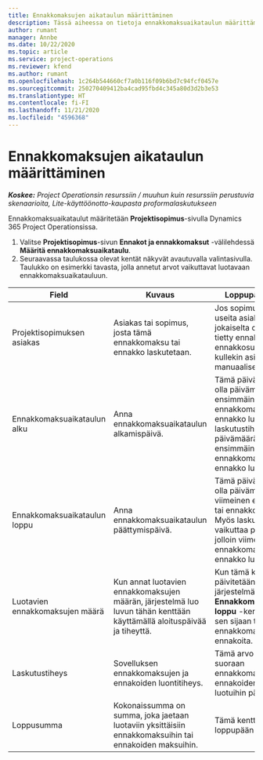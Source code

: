 ```yaml
---
title: Ennakkomaksujen aikataulun määrittäminen
description: Tässä aiheessa on tietoja ennakkomaksuaikataulun määrittämisestä Project Operationsissa.
author: rumant
manager: Annbe
ms.date: 10/22/2020
ms.topic: article
ms.service: project-operations
ms.reviewer: kfend
ms.author: rumant
ms.openlocfilehash: 1c264b544660cf7a0b116f09b6bd7c94fcf0457e
ms.sourcegitcommit: 250270409412ba4cad95fbd4c345a80d3d2b3e53
ms.translationtype: HT
ms.contentlocale: fi-FI
ms.lasthandoff: 11/21/2020
ms.locfileid: "4596368"
---
```

# <a name="set-up-a-retainer-schedule"></a>Ennakkomaksujen aikataulun määrittäminen

_**Koskee:** Project Operationsin resurssiin / muuhun kuin resurssiin perustuvia skenaarioita, Lite-käyttöönotto-kaupasta proformalaskutukseen_

Ennakkomaksuaikataulut määritetään **Projektisopimus**-sivulla Dynamics 365 Project Operationsissa.

1. Valitse **Projektisopimus**-sivun **Ennakot ja ennakkomaksut** -välilehdessä **Määritä ennakkomaksuaikataulu**.
2. Seuraavassa taulukossa olevat kentät näkyvät avautuvalla valintasivulla. Taulukko on esimerkki tavasta, jolla annetut arvot vaikuttavat luotavaan ennakkomaksuaikatauluun.

| Field | Kuvaus | Loppupään vaikutus |
| --- | --- | --- |
| Projektisopimuksen asiakas | Asiakas tai sopimus, josta tämä ennakkomaksu tai ennakko laskutetaan. | Jos sopimuksessa on useita asiakkaita ja niistä jokaiselta on laskutettava tietty ennakkomaksu- tai ennakkosumma, luo kullekin asiakkaalle manuaalisesti yksi lasku. |
| Ennakkomaksuaikataulun alku | Anna ennakkomaksuaikataulun alkamispäivä. | Tämä päivämäärä ei saa olla päivämäärä, jolloin ensimmäinen ennakkomaksu tai ennakko luodaan. Myös laskutustiheys vaikuttaa päivämäärään, jolloin ensimmäinen ennakkomaksu tai ennakko luodaan. |
| Ennakkomaksuaikataulun loppu | Anna ennakkomaksuaikataulun päättymispäivä. | Tämä päivämäärä ei saa olla päivämäärä, jolloin viimeinen ennakkomaksu tai ennakko luodaan. Myös laskutustiheys vaikuttaa päivämäärään, jolloin viimeinen ennakkomaksu tai ennakko luodaan. |
| Luotavien ennakkomaksujen määrä | Kun annat luotavien ennakkomaksujen määrän, järjestelmä luo luvun tähän kenttään käyttämällä aloituspäivää ja tiheyttä. | Kun tämä kenttä päivitetään manuaalisesti, järjestelmä ohittaa **Ennakkomaksuaikataulun loppu** -kentän arvo ja luo sen sijaan tietyn määrän ennakkomaksuja tai ennakoita. |
| Laskutustiheys | Sovelluksen ennakkomaksujen ja ennakoiden luontitiheys. | Tämä arvo vaikuttaa suoraan ennakkomaksujen ja ennakoiden määrään sekä luotuihin päivämääriin. |
| Loppusumma | Kokonaissumma on summa, joka jaetaan luotaviin yksittäisiin ennakkomaksuihin tai ennakoiden maksuihin. | Tämä kenttä ei vaikuta loppupään prosessiin. |
